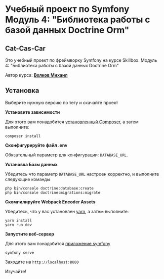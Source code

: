 # Учебный проект по Symfony Модуль 4: "Библиотека работы с базой данных Doctrine Orm"
## Cat-Cas-Car
Это учебный проект по фреймворку Symfony на курсе Skillbox. Модуль 4: "Библиотека работы с базой данных Doctrine Orm"
 
Автор курса: **[Волков Михаил](https://mvsvolkov.ru)**

## Установка
Выберите нужную версию по тегу и скачайте проект

**Установите зависимости**

Для этого вам понадобится [установленный Composer](https://getcomposer.org/download/),
а затем выполните:

```
composer install
```

**Сконфигурируйте файл .env**

Обязательный параметр для конфигурации: `DATABASE_URL`.

**Установка Базы данных**

Убедитесь что параметр `DATABASE_URL` настроен корректно, и выполните следующие команды

```
php bin/console doctrine:database:create
php bin/console doctrine:migrations:migrate
```


**Скомпилируйте Webpack Encoder Assets**

Убедитесь, что у вас установлен [yarn](https://yarnpkg.com/lang/en/),
а затем выполните:

```
yarn install
yarn run dev
```

**Запустите веб-сервер**

Для этого вам понадобится [приложение symfony](https://symfony.com/download)

```
symfony serve
```

Заходите на `http://localhost:8000`

Изучайте!

